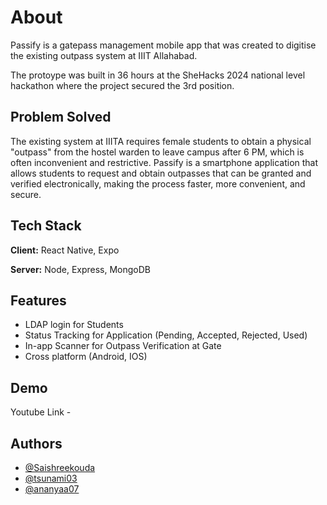 
# About

Passify is a gatepass management mobile app that was created to digitise the existing outpass system at IIIT Allahabad. 

The protoype was built in 36 hours at the SheHacks 2024 national level hackathon where the project secured the 3rd position. 




## Problem Solved

The existing system at IIITA requires female students to obtain a physical "outpass" from the hostel warden to leave campus after 6 PM, which is often inconvenient and restrictive. Passify is a smartphone application that allows students to request and obtain outpasses that can be granted and verified electronically, making the process faster, more convenient, and secure. 



## Tech Stack

**Client:** React Native, Expo

**Server:** Node, Express, MongoDB 


## Features

- LDAP login for Students
- Status Tracking for Application (Pending, Accepted, Rejected, Used)
- In-app Scanner for Outpass Verification at Gate 
- Cross platform (Android, IOS)


## Demo

Youtube Link - 


## Authors

- [@Saishreekouda](https://www.github.com/Saishreekouda)
- [@tsunami03](https://www.github.com/tsunami03)
- [@ananyaa07](https://www.github.com/ananyaa07)

